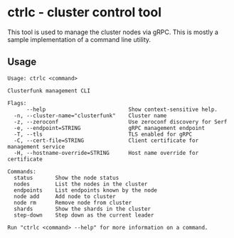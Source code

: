 # ctrlc - cluster control tool

This tool is used to manage the cluster nodes via gRPC. This is mostly a sample
implementation of a command line utility.

## Usage

```text
Usage: ctrlc <command>

Clusterfunk management CLI

Flags:
      --help                          Show context-sensitive help.
  -n, --cluster-name="clusterfunk"    Cluster name
  -z, --zeroconf                      Use zeroconf discovery for Serf
  -e, --endpoint=STRING               gRPC management endpoint
  -T, --tls                           TLS enabled for gRPC
  -C, --cert-file=STRING              Client certificate for management service
  -H, --hostname-override=STRING      Host name override for certificate

Commands:
  status       Show the node status
  nodes        List the nodes in the cluster
  endpoints    List endpoints known by the node
  node add     Add node to cluster
  node rm      Remove node from cluster
  shards       Show the shards in the cluster
  step-down    Step down as the current leader

Run "ctrlc <command> --help" for more information on a command.
```
